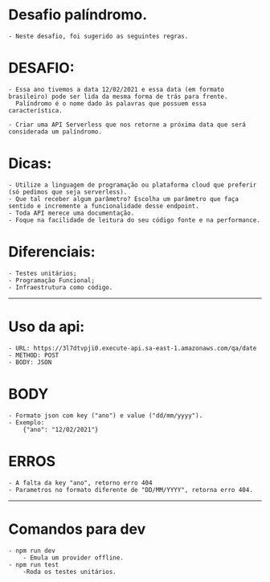 # Desafio palíndromo.
    - Neste desafio, foi sugerido as seguintes regras.

# DESAFIO:
    - Essa ano tivemos a data 12/02/2021 e essa data (em formato brasileiro) pode ser lida da mesma forma de trás para frente.
      Palíndromo é o nome dado às palavras que possuem essa característica.

    - Criar uma API Serverless que nos retorne a próxima data que será considerada um palíndromo.

# Dicas:
    - Utilize a linguagem de programação ou plataforma cloud que preferir (só pedimos que seja serverless).
    - Que tal receber algum parâmetro? Escolha um parâmetro que faça sentido e incremente a funcionalidade desse endpoint.
    - Toda API merece uma documentação.
    - Foque na facilidade de leitura do seu código fonte e na performance.
 
# Diferenciais:
    - Testes unitários;
    - Programação Funcional;
    - Infraestrutura como código. 

--------------------------------------------------------------------------------

# Uso da api:
    - URL: https://3l7dtvpji0.execute-api.sa-east-1.amazonaws.com/qa/date
    - METHOD: POST
    - BODY: JSON
# BODY
    - Formato json com key ("ano") e value ("dd/mm/yyyy").
    - Exemplo:
        {"ano": "12/02/2021"}

# ERROS
    - A falta da key "ano", retorno erro 404
    - Parametros no formato diferente de "DD/MM/YYYY", retorna erro 404.

----------------------------------------------------------------------------------

# Comandos para dev
    - npm run dev
        - Emula um provider offline.
    - npm run test
        -Roda os testes unitários.